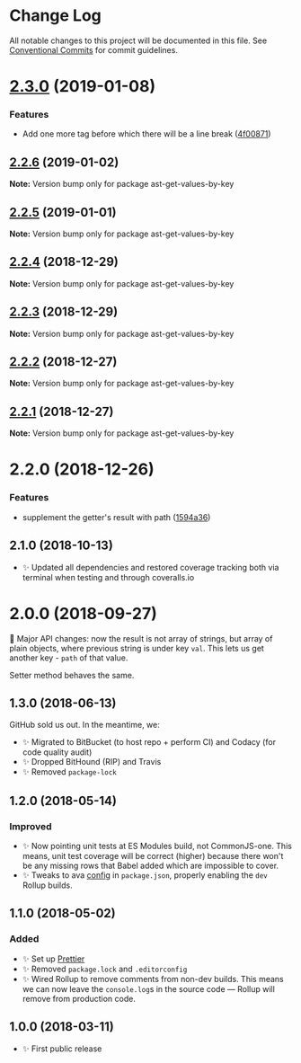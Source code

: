 # Change Log

All notable changes to this project will be documented in this file.
See [Conventional Commits](https://conventionalcommits.org) for commit guidelines.

# [2.3.0](https://bitbucket.org/codsen/codsen/src/master/packages/ast-get-values-by-key/compare/ast-get-values-by-key@2.2.6...ast-get-values-by-key@2.3.0) (2019-01-08)


### Features

* Add one more tag before which there will be a line break ([4f00871](https://bitbucket.org/codsen/codsen/src/master/packages/ast-get-values-by-key/commits/4f00871))





## [2.2.6](https://bitbucket.org/codsen/codsen/src/master/packages/ast-get-values-by-key/compare/ast-get-values-by-key@2.2.5...ast-get-values-by-key@2.2.6) (2019-01-02)

**Note:** Version bump only for package ast-get-values-by-key

## [2.2.5](https://bitbucket.org/codsen/codsen/src/master/packages/ast-get-values-by-key/compare/ast-get-values-by-key@2.2.4...ast-get-values-by-key@2.2.5) (2019-01-01)

**Note:** Version bump only for package ast-get-values-by-key

## [2.2.4](https://bitbucket.org/codsen/codsen/src/master/packages/ast-get-values-by-key/compare/ast-get-values-by-key@2.2.3...ast-get-values-by-key@2.2.4) (2018-12-29)

**Note:** Version bump only for package ast-get-values-by-key

## [2.2.3](https://bitbucket.org/codsen/codsen/src/master/packages/ast-get-values-by-key/compare/ast-get-values-by-key@2.2.2...ast-get-values-by-key@2.2.3) (2018-12-29)

**Note:** Version bump only for package ast-get-values-by-key

## [2.2.2](https://bitbucket.org/codsen/codsen/src/master/packages/ast-get-values-by-key/compare/ast-get-values-by-key@2.2.1...ast-get-values-by-key@2.2.2) (2018-12-27)

**Note:** Version bump only for package ast-get-values-by-key

## [2.2.1](https://bitbucket.org/codsen/codsen/src/master/packages/ast-get-values-by-key/compare/ast-get-values-by-key@2.2.0...ast-get-values-by-key@2.2.1) (2018-12-27)

**Note:** Version bump only for package ast-get-values-by-key

# 2.2.0 (2018-12-26)

### Features

- supplement the getter's result with path ([1594a36](https://bitbucket.org/codsen/codsen/src/master/packages/ast-get-values-by-key/commits/1594a36))

## 2.1.0 (2018-10-13)

- ✨ Updated all dependencies and restored coverage tracking both via terminal when testing and through coveralls.io

# 2.0.0 (2018-09-27)

🔨 Major API changes: now the result is not array of strings, but array of plain objects, where previous string is under key `val`. This lets us get another key - `path` of that value.

Setter method behaves the same.

## 1.3.0 (2018-06-13)

GitHub sold us out. In the meantime, we:

- ✨ Migrated to BitBucket (to host repo + perform CI) and Codacy (for code quality audit)
- ✨ Dropped BitHound (RIP) and Travis
- ✨ Removed `package-lock`

## 1.2.0 (2018-05-14)

### Improved

- ✨ Now pointing unit tests at ES Modules build, not CommonJS-one. This means, unit test coverage will be correct (higher) because there won't be any missing rows that Babel added which are impossible to cover.
- ✨ Tweaks to ava [config](https://github.com/avajs/ava/blob/master/docs/recipes/es-modules.md) in `package.json`, properly enabling the `dev` Rollup builds.

## 1.1.0 (2018-05-02)

### Added

- ✨ Set up [Prettier](https://prettier.io)
- ✨ Removed `package.lock` and `.editorconfig`
- ✨ Wired Rollup to remove comments from non-dev builds. This means we can now leave the `console.log`s in the source code — Rollup will remove from production code.

## 1.0.0 (2018-03-11)

- ✨ First public release
